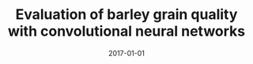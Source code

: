 ---
# Documentation: https://wowchemy.com/docs/managing-content/

title: Evaluation of barley grain quality with convolutional neural networks
subtitle: ''
summary: ''
authors:
- Przemysław Dolata
- Mariusz Mrzygłód
- Jacek Reiner
tags: []
categories: []
date: '2017-01-01'
lastmod: 2022-10-07T05:08:16Z
featured: false
draft: false

# Featured image
# To use, add an image named `featured.jpg/png` to your page's folder.
# Focal points: Smart, Center, TopLeft, Top, TopRight, Left, Right, BottomLeft, Bottom, BottomRight.
image:
  caption: ''
  focal_point: ''
  preview_only: false

# Projects (optional).
#   Associate this post with one or more of your projects.
#   Simply enter your project's folder or file name without extension.
#   E.g. `projects = ["internal-project"]` references `content/project/deep-learning/index.md`.
#   Otherwise, set `projects = []`.
projects: []
publishDate: '2022-10-07T05:08:15.206511Z'
publication_types:
- '4'
abstract: ''
publication: ''
---